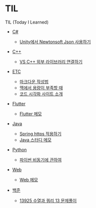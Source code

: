 # TIL
TIL (Today I Learned)

* [C#]()
  * [Unity에서 Newtonsoft Json 사용하기]()

* [C++](https://github.com/zihasoo/TIL/tree/main/C%2B%2B)
  * [VS C++ 외부 라이브러리 연결하기](https://github.com/zihasoo/TIL/blob/main/C++/VS%20C++%20%EC%99%B8%EB%B6%80%20%EB%9D%BC%EC%9D%B4%EB%B8%8C%EB%9F%AC%EB%A6%AC%20%EC%97%B0%EA%B2%B0%ED%95%98%EA%B8%B0.md)

* [ETC](https://github.com/zihasoo/TIL/tree/main/ETC)
  * [마크다운 작성법](https://github.com/zihasoo/TIL/blob/main/ETC/%EB%A7%88%ED%81%AC%EB%8B%A4%EC%9A%B4%20%EC%9E%91%EC%84%B1%EB%B2%95.md)
  * [맥에서 용량이 부족할 때](https://github.com/zihasoo/TIL/blob/main/ETC/%EB%A7%A5%EC%97%90%EC%84%9C%20%EC%9A%A9%EB%9F%89%EC%9D%B4%20%EB%B6%80%EC%A1%B1%ED%95%A0%20%EB%95%8C.md)
  * [코드 시각화 사이트 소개](https://github.com/zihasoo/TIL/blob/main/ETC/%EC%BD%94%EB%93%9C%20%EC%8B%9C%EA%B0%81%ED%99%94%20%EC%82%AC%EC%9D%B4%ED%8A%B8%20%EC%86%8C%EA%B0%9C.md)
  
* [Flutter](https://github.com/zihasoo/TIL/tree/main/Flutter)
  * [Flutter 메모](https://github.com/zihasoo/TIL/blob/main/Flutter/Flutter%20%EB%A9%94%EB%AA%A8.md)

* [Java](https://github.com/zihasoo/TIL/tree/main/Java)
  * [Spring https 적용하기](https://github.com/zihasoo/TIL/blob/main/Java/Spring%20https%20%EC%A0%81%EC%9A%A9%ED%95%98%EA%B8%B0.md)
  * [Java 스터디 메모](https://github.com/zihasoo/TIL/blob/main/Java/Java%20%EC%8A%A4%ED%84%B0%EB%94%94%20%EB%A9%94%EB%AA%A8.md)

* [Python](https://github.com/zihasoo/TIL/tree/main/Python)
  * [파이썬 비동기에 관하여](https://github.com/zihasoo/TIL/blob/main/Python/%ED%8C%8C%EC%9D%B4%EC%8D%AC%20%EB%B9%84%EB%8F%99%EA%B8%B0%EC%97%90%20%EA%B4%80%ED%95%98%EC%97%AC.md)

* [Web](https://github.com/zihasoo/TIL/tree/main/Web)
  * [Web 메모](https://github.com/zihasoo/TIL/blob/main/Web/Web%20%EB%A9%94%EB%AA%A8.md)

* [백준](https://github.com/zihasoo/TIL/tree/main/%EB%B0%B1%EC%A4%80)
  * [13925 수열과 쿼리 13 문제풀이](https://github.com/zihasoo/TIL/blob/main/%EB%B0%B1%EC%A4%80/%EB%B0%B1%EC%A4%80%2013925%20-%20%EC%88%98%EC%97%B4%EA%B3%BC%20%EC%BF%BC%EB%A6%AC%2013%20%EB%AC%B8%EC%A0%9C%ED%92%80%EC%9D%B4.md)


  

